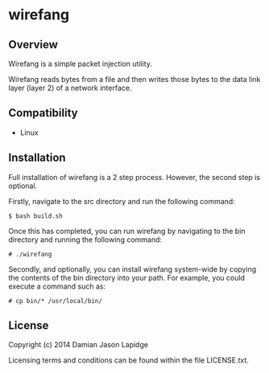 wirefang
========

Overview
--------

Wirefang is a simple packet injection utility.

Wirefang reads bytes from a file and then writes those bytes to the data link 
layer (layer 2) of a network interface.

Compatibility
-------------

* Linux

Installation
------------

Full installation of wirefang is a 2 step process. However, the second step is 
optional.

Firstly, navigate to the src directory and run the following command:

    $ bash build.sh

Once this has completed, you can run wirefang by navigating to the bin 
directory and running the following command:

    # ./wirefang

Secondly, and optionally, you can install wirefang system-wide by copying the 
contents of the bin directory into your path. For example, you could execute a 
command such as:

    # cp bin/* /usr/local/bin/

License
-------

Copyright (c) 2014 Damian Jason Lapidge

Licensing terms and conditions can be found within the file LICENSE.txt.

